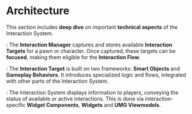 # Architecture
<primary-label ref="interaction"/>

This section includes **deep dive** on important **technical aspects** of the Interaction System.

**[](int_manager_component.md)**
: The **Interaction Manager** captures and stores available **Interaction Targets** for a pawn or character. Once captured,
these targets can be **focused**, making them eligible for the **Interaction Flow**.

**[](int_target_component.md)**
: The **Interaction Target** is built on two frameworks: **Smart Objects** and **Gameplay Behaviors**. It introduces
specialized logic and flows, integrated with other parts of the Interaction System.

**[](int_user_interface.md)**
: The Interaction System displays information to players, conveying the status of available or active interactions. This
is done via interaction-specific **Widget Components**, **Widgets** and **UMG Viewmodels**.